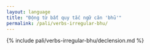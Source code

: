```yaml
---
layout: language
title: "Động từ bất quy tắc ngữ căn 'bhū'"
permalink: /pali/verbs-irregular-bhu/
---
```


{% include pali/verbs-irregular-bhu/declension.md %}
